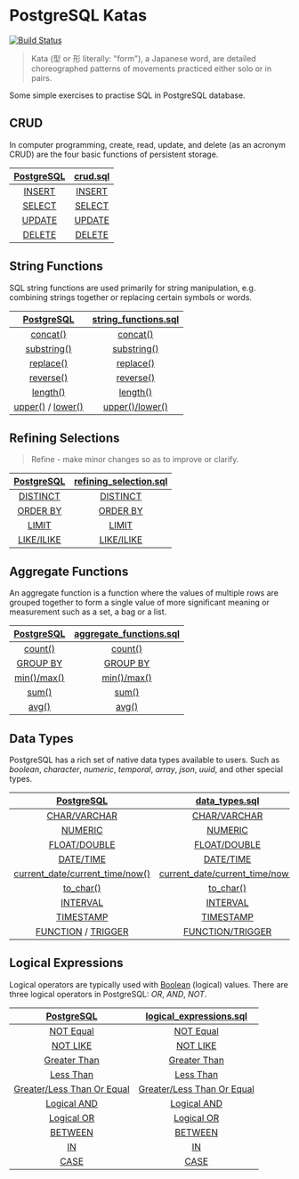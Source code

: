 # PostgreSQL Katas

[![Build Status](https://travis-ci.com/azdanov/postgresql-katas.svg?branch=master)](https://travis-ci.com/azdanov/postgresql-katas)

> Kata (型 or 形 literally: "form"), a Japanese word, are detailed choreographed patterns of movements practiced either solo or in pairs.

Some simple exercises to practise SQL in PostgreSQL database.

## CRUD

In computer programming, create, read, update, and delete (as an acronym CRUD) are the four basic functions of persistent storage.

| [PostgreSQL](https://www.postgresql.org/docs/10/static/sql-commands.html) | [crud.sql](https://github.com/azdanov/postgresql-katas/blob/master/crud.sql)   |
| :-----------------------------------------------------------------------: | :----------------------------------------------------------------------------: |
| [INSERT](https://www.postgresql.org/docs/current/static/sql-insert.html)  | [INSERT](https://github.com/azdanov/postgresql-katas/blob/master/crud.sql#L11) |
| [SELECT](https://www.postgresql.org/docs/current/static/sql-select.html)  | [SELECT](https://github.com/azdanov/postgresql-katas/blob/master/crud.sql#L20) |
| [UPDATE](https://www.postgresql.org/docs/current/static/sql-update.html)  | [UPDATE](https://github.com/azdanov/postgresql-katas/blob/master/crud.sql#L50) |
| [DELETE](https://www.postgresql.org/docs/current/static/sql-delete.html)  | [DELETE](https://github.com/azdanov/postgresql-katas/blob/master/crud.sql#L60) |

## String Functions

SQL string functions are used primarily for string manipulation, e.g. combining strings together or replacing certain symbols or words.

| [PostgreSQL](https://www.postgresql.org/docs/10/static/functions-string.html)                                                                                                                          | [string_functions.sql](https://github.com/azdanov/postgresql-katas/blob/master/string_functions.sql) |
| :----------------------------------------------------------------------------------------------------------------------------------------------------------------------------------------------------: | :--------------------------------------------------------------------------------------------------: |
| [concat()](https://www.postgresql.org/docs/10/static/functions-string.html#id-1.5.8.9.7.2.2.4.1.1)                                                                                                     | [concat()](https://github.com/azdanov/postgresql-katas/blob/master/string_functions.sql#L36)         |
| [substring()](https://www.postgresql.org/docs/10/static/functions-string.html#id-1.5.8.9.5.2.2.9.1.1)                                                                                                  | [substring()](https://github.com/azdanov/postgresql-katas/blob/master/string_functions.sql#L44)      |
| [replace()](https://www.postgresql.org/docs/10/static/functions-string.html#id-1.5.8.9.7.2.2.32.1.1)                                                                                                   | [replace()](https://github.com/azdanov/postgresql-katas/blob/master/string_functions.sql#L52)        |
| [reverse()](https://www.postgresql.org/docs/10/static/functions-string.html#id-1.5.8.9.7.2.2.33.1.1)                                                                                                   | [reverse()](https://github.com/azdanov/postgresql-katas/blob/master/string_functions.sql#L57)        |
| [length()](https://www.postgresql.org/docs/10/static/functions-string.html#id-1.5.8.9.7.2.2.14.1.1)                                                                                                    | [length()](https://github.com/azdanov/postgresql-katas/blob/master/string_functions.sql#L62)         |
| [upper()](https://www.postgresql.org/docs/10/static/functions-string.html#id-1.5.8.9.5.2.2.14.1.1) / [lower()](https://www.postgresql.org/docs/10/static/functions-string.html#id-1.5.8.9.5.2.2.5.1.1) | [upper()/lower()](https://github.com/azdanov/postgresql-katas/blob/master/string_functions.sql#L67)  |

## Refining Selections

> Refine - make minor changes so as to improve or clarify.

| [PostgreSQL](https://www.postgresql.org/docs/current/static/sql-select.html)                   | [refining_selection.sql](https://github.com/azdanov/postgresql-katas/blob/master/refining_selection.sql) |
| :--------------------------------------------------------------------------------------------: | :------------------------------------------------------------------------------------------------------: |
| [DISTINCT](https://www.postgresql.org/docs/current/static/sql-select.html#SQL-DISTINCT)        | [DISTINCT](https://github.com/azdanov/postgresql-katas/blob/master/refining_selection.sql#L39)           |
| [ORDER BY](https://www.postgresql.org/docs/current/static/sql-select.html#SQL-ORDERBY)         | [ORDER BY](https://github.com/azdanov/postgresql-katas/blob/master/refining_selection.sql#L49)           |
| [LIMIT](https://www.postgresql.org/docs/current/static/sql-select.html#SQL-LIMIT)              | [LIMIT](https://github.com/azdanov/postgresql-katas/blob/master/refining_selection.sql#L90)              |
| [LIKE/ILIKE](https://www.postgresql.org/docs/10/static/functions-matching.html#FUNCTIONS-LIKE) | [LIKE/ILIKE](https://github.com/azdanov/postgresql-katas/blob/master/refining_selection.sql#L116)        |

## Aggregate Functions

An aggregate function is a function where the values of multiple rows are grouped together to form a single value of more significant meaning or measurement such as a set, a bag or a list.

| [PostgreSQL](https://www.postgresql.org/docs/current/static/functions-aggregate.html)                           | [aggregate_functions.sql](https://github.com/azdanov/postgresql-katas/blob/master/aggregate_functions.sql) |
| :-------------------------------------------------------------------------------------------------------------: | :--------------------------------------------------------------------------------------------------------: |
| [count()](https://www.postgresql.org/docs/current/static/functions-aggregate.html#id-1.5.8.25.4.2.2.8.1.1)      | [count()](https://github.com/azdanov/postgresql-katas/blob/master/aggregate_functions.sql#L39)             |
| [GROUP BY](https://www.postgresql.org/docs/current/static/queries-table-expressions.html#QUERIES-GROUPING-SETS) | [GROUP BY](https://github.com/azdanov/postgresql-katas/blob/master/aggregate_functions.sql#L51)            |
| [min()/max()](https://www.postgresql.org/docs/10/static/functions-aggregate.html#id-1.5.8.25.4.2.2.15.1.1)      | [min()/max()](https://github.com/azdanov/postgresql-katas/blob/master/aggregate_functions.sql#L68)         |
| [sum()](https://www.postgresql.org/docs/10/static/functions-aggregate.html#id-1.5.8.25.4.2.2.18.1.1)            | [sum()](https://github.com/azdanov/postgresql-katas/blob/master/aggregate_functions.sql#L103)              |
| [avg()](https://www.postgresql.org/docs/10/static/functions-aggregate.html#id-1.5.8.25.4.2.2.3.1.1)             | [avg()](https://github.com/azdanov/postgresql-katas/blob/master/aggregate_functions.sql#L115)              |

## Data Types

PostgreSQL has a rich set of native data types available to users. Such as _boolean_, _character_, _numeric_, _temporal_, _array_, _json_, _uuid_, and other special types.

| [PostgreSQL](https://www.postgresql.org/docs/current/static/datatype.html)                                                                                  | [data_types.sql](https://github.com/azdanov/postgresql-katas/blob/master/data_types.sql)                       |
| :---------------------------------------------------------------------------------------------------------------------------------------------------------: | :------------------------------------------------------------------------------------------------------------: |
| [CHAR/VARCHAR](https://www.postgresql.org/docs/current/static/datatype-character.html)                                                                      | [CHAR/VARCHAR](https://github.com/azdanov/postgresql-katas/blob/master/data_types.sql#L1)                      |
| [NUMERIC](https://www.postgresql.org/docs/current/static/datatype-numeric.html#DATATYPE-NUMERIC-DECIMAL)                                                    | [NUMERIC](https://github.com/azdanov/postgresql-katas/blob/master/data_types.sql#L31)                          |
| [FLOAT/DOUBLE](https://www.postgresql.org/docs/current/static/datatype-numeric.html#DATATYPE-FLOAT)                                                         | [FLOAT/DOUBLE](https://github.com/azdanov/postgresql-katas/blob/master/data_types.sql#L67)                     |
| [DATE/TIME](https://www.postgresql.org/docs/current/static/datatype-datetime.html)                                                                          | [DATE/TIME](https://github.com/azdanov/postgresql-katas/blob/master/data_types.sql#L95)                        |
| [current_date/current_time/now()](https://www.postgresql.org/docs/current/static/functions-datetime.html#FUNCTIONS-DATETIME-CURRENT)                        | [current_date/current_time/now()](https://github.com/azdanov/postgresql-katas/blob/master/data_types.sql#L119) |
| [to_char()](https://www.postgresql.org/docs/10/static/functions-formatting.html)                                                                            | [to_char()](https://github.com/azdanov/postgresql-katas/blob/master/data_types.sql#L129)                       |
| [INTERVAL](https://www.postgresql.org/docs/10/static/functions-datetime.html)                                                                               | [INTERVAL](https://github.com/azdanov/postgresql-katas/blob/master/data_types.sql#L221)                        |
| [TIMESTAMP](https://www.postgresql.org/docs/10/static/datatype-datetime.html)                                                                               | [TIMESTAMP](https://github.com/azdanov/postgresql-katas/blob/master/data_types.sql#L267)                       |
| [FUNCTION](https://www.postgresql.org/docs/10/static/sql-createfunction.html) / [TRIGGER](https://www.postgresql.org/docs/10/static/sql-createtrigger.html) | [FUNCTION/TRIGGER](https://github.com/azdanov/postgresql-katas/blob/master/data_types.sql#L286)                |

## Logical Expressions

Logical operators are typically used with [Boolean](https://www.postgresql.org/docs/current/static/datatype-boolean.html) (logical) values. There are three logical operators in PostgreSQL: _OR_, _AND_, _NOT_.

| [PostgreSQL](https://www.postgresql.org/docs/current/static/functions-logical.html)                             | [logical_expressions.sql](https://github.com/azdanov/postgresql-katas/blob/master/logical_expressions.sql)        |
| :-------------------------------------------------------------------------------------------------------------: | :---------------------------------------------------------------------------------------------------------------: |
| [NOT Equal](https://www.postgresql.org/docs/current/static/functions-comparison.html)                           | [NOT Equal](https://github.com/azdanov/postgresql-katas/blob/master/logical_expressions.sql#L41)                  |
| [NOT LIKE](https://www.postgresql.org/docs/current/static/functions-matching.html#FUNCTIONS-LIKE)               | [NOT LIKE](https://github.com/azdanov/postgresql-katas/blob/master/logical_expressions.sql#L56)                   |
| [Greater Than](https://www.postgresql.org/docs/current/static/functions-comparison.html)                        | [Greater Than](https://github.com/azdanov/postgresql-katas/blob/master/logical_expressions.sql#L63)               |
| [Less Than](https://www.postgresql.org/docs/current/static/functions-comparison.html)                           | [Less Than](https://github.com/azdanov/postgresql-katas/blob/master/logical_expressions.sql#L72)                  |
| [Greater/Less Than Or Equal](https://www.postgresql.org/docs/current/static/functions-comparison.html)          | [Greater/Less Than Or Equal](https://github.com/azdanov/postgresql-katas/blob/master/logical_expressions.sql#L81) |
| [Logical AND](https://www.postgresql.org/docs/current/static/functions-logical.html)                            | [Logical AND](https://github.com/azdanov/postgresql-katas/blob/master/logical_expressions.sql#L96)                |
| [Logical OR](https://www.postgresql.org/docs/current/static/functions-logical.html)                             | [Logical OR](https://github.com/azdanov/postgresql-katas/blob/master/logical_expressions.sql#L105)                |
| [BETWEEN](https://www.postgresql.org/docs/current/static/functions-comparison.html)                             | [BETWEEN](https://github.com/azdanov/postgresql-katas/blob/master/logical_expressions.sql#L114)                   |
| [IN](https://www.postgresql.org/docs/current/static/functions-comparisons.html#FUNCTIONS-COMPARISONS-IN-SCALAR) | [IN](https://github.com/azdanov/postgresql-katas/blob/master/logical_expressions.sql#L129)                        |
| [CASE](https://www.postgresql.org/docs/current/static/functions-conditional.html#FUNCTIONS-CASE)                | [CASE](https://github.com/azdanov/postgresql-katas/blob/master/logical_expressions.sql#L153)                      |
